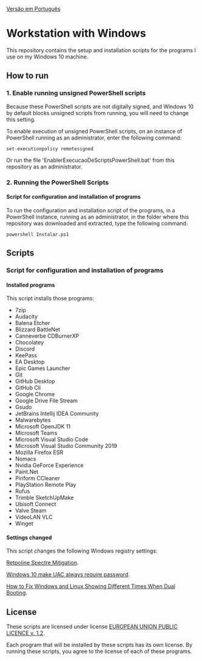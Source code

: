 [Versão em Português](README.md)

# Workstation with Windows

This repository contains the setup and installation scripts for the programs I use on my Windows 10 machine.

## How to run

### 1. Enable running unsigned PowerShell scripts

Because these PowerShell scripts are not digitally signed, and Windows 10 by default blocks unsigned scripts from running, you will need to change this setting.

To enable execution of unsigned PowerShell scripts, on an instance of PowerShell running as an administrator, enter the following command:

```
set-executionpolicy remotesigned
```

Or run the file 'EnablerExecucaoDeScriptsPowerShell.bat' from this repository as an administrator.

### 2. Running the PowerShell Scripts

#### Script for configuration and installation of programs

To run the configuration and installation script of the programs, in a PowerShell instance, running as an administrator, in the folder where this repository was downloaded and extracted, type the following command:

```
powershell Instalar.ps1
```

## Scripts

### Script for configuration and installation of programs

#### Installed programs

This script installs those programs:

* 7zip
* Audacity
* Balena Etcher
* Blizzard BattleNet
* Canneverbe CDBurnerXP
* Chocolatey
* Discord
* KeePass
* EA Desktop
* Epic Games Launcher
* Git
* GitHub Desktop
* GitHub Cli
* Google Chrome
* Google Drive File Stream
* Gsudo
* JetBrains Intellij IDEA Community
* Malwarebytes
* Microsoft OpenJDK 11
* Microsoft Teams
* Microsoft Visual Studio Code
* Microsoft Visual Studio Community 2019
* Mozilla Firefox ESR
* Nomacs
* Nvidia GeForce Experience
* Paint.Net
* Piriform CCleaner
* PlayStation Remote Play
* Rufus
* Trimble SketchUpMake
* Ubisoft Connect
* Valve Steam
* VideoLAN VLC
* Winget

#### Settings changed

This script changes the following Windows registry settings:

[Retpoline Spectre Mitigation](https://www.bleepingcomputer.com/news/security/boost-windows-10-performance-with-retpoline-spectre-mitigation/).

[Windows 10 make UAC always require password](https://superuser.com/questions/1085680/windows-10-make-uac-always-require-password).

[How to Fix Windows and Linux Showing Different Times When Dual Booting](https://www.howtogeek.com/323390/how-to-fix-windows-and-linux-showing-different-times-when-dual-booting/#google_ads_iframe_/10518929/tmnp.howtogeek/article_details/a0-p1-s2_1:~:text=Make%20Windows%20Use%20UTC%20Time%20By%20Editing%20the%20Registry).

## License

These scripts are licensed under license [EUROPEAN UNION PUBLIC LICENCE v. 1.2](LICENSE).

Each program that will be installed by these scripts has its own license. By running these scripts, you agree to the license of each of these programs.